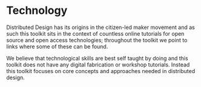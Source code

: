# Technology

Distributed Design has its origins in the citizen-led maker movement and as such this toolkit sits in the context of countless online tutorials for open source and open access technologies; throughout the toolkit we point to links where some of these can be found.&#x20;

We believe that technological skills are best self taught by doing and this toolkit does not have any digital fabrication or workshop tutorials. Instead this toolkit focuses on core concepts and approaches needed in distributed design.&#x20;
